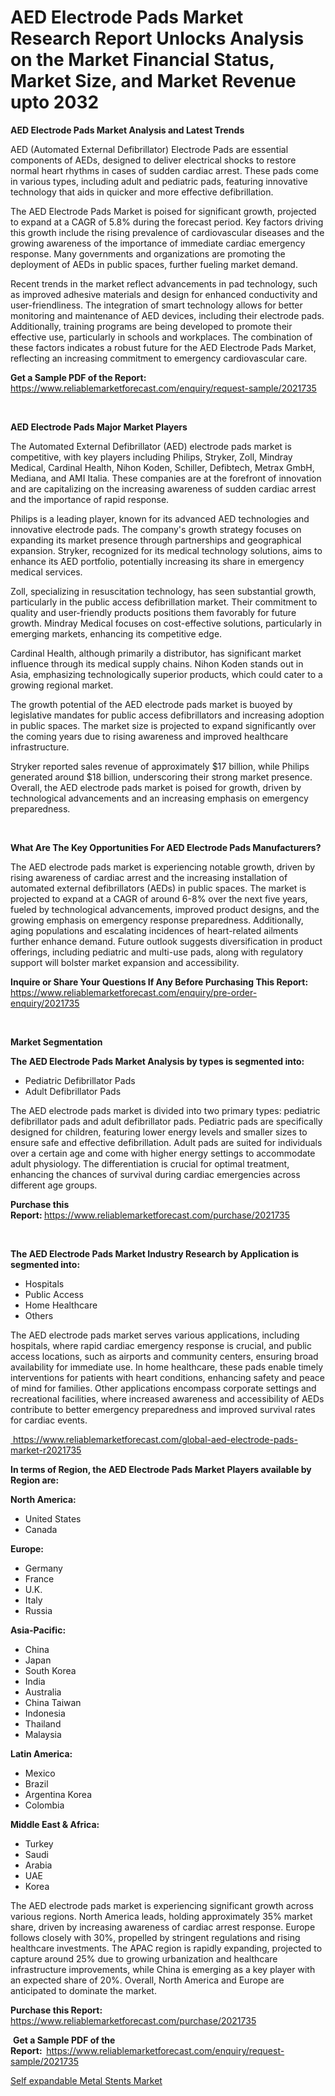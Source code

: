 <p><h1>AED Electrode Pads Market Research Report Unlocks Analysis on the Market Financial Status, Market Size, and Market Revenue upto 2032</h1></p><p><strong>AED Electrode Pads Market Analysis and Latest Trends</strong></p>
<p><p>AED (Automated External Defibrillator) Electrode Pads are essential components of AEDs, designed to deliver electrical shocks to restore normal heart rhythms in cases of sudden cardiac arrest. These pads come in various types, including adult and pediatric pads, featuring innovative technology that aids in quicker and more effective defibrillation.</p><p>The AED Electrode Pads Market is poised for significant growth, projected to expand at a CAGR of 5.8% during the forecast period. Key factors driving this growth include the rising prevalence of cardiovascular diseases and the growing awareness of the importance of immediate cardiac emergency response. Many governments and organizations are promoting the deployment of AEDs in public spaces, further fueling market demand.</p><p>Recent trends in the market reflect advancements in pad technology, such as improved adhesive materials and design for enhanced conductivity and user-friendliness. The integration of smart technology allows for better monitoring and maintenance of AED devices, including their electrode pads. Additionally, training programs are being developed to promote their effective use, particularly in schools and workplaces. The combination of these factors indicates a robust future for the AED Electrode Pads Market, reflecting an increasing commitment to emergency cardiovascular care.</p></p>
<p><strong>Get a Sample PDF of the Report:&nbsp;</strong> <a href="https://www.reliablemarketforecast.com/enquiry/request-sample/2021735?utm_campaign=3123&utm_medium=2&utm_source=Github&utm_content=ia&utm_term=29032025&utm_id=aed-electrode-pads">https://www.reliablemarketforecast.com/enquiry/request-sample/2021735</a></p>
<p>&nbsp;</p>
<p><strong>AED Electrode Pads Major Market Players</strong></p>
<p><p>The Automated External Defibrillator (AED) electrode pads market is competitive, with key players including Philips, Stryker, Zoll, Mindray Medical, Cardinal Health, Nihon Koden, Schiller, Defibtech, Metrax GmbH, Mediana, and AMI Italia. These companies are at the forefront of innovation and are capitalizing on the increasing awareness of sudden cardiac arrest and the importance of rapid response.</p><p>Philips is a leading player, known for its advanced AED technologies and innovative electrode pads. The company's growth strategy focuses on expanding its market presence through partnerships and geographical expansion. Stryker, recognized for its medical technology solutions, aims to enhance its AED portfolio, potentially increasing its share in emergency medical services. </p><p>Zoll, specializing in resuscitation technology, has seen substantial growth, particularly in the public access defibrillation market. Their commitment to quality and user-friendly products positions them favorably for future growth. Mindray Medical focuses on cost-effective solutions, particularly in emerging markets, enhancing its competitive edge.</p><p>Cardinal Health, although primarily a distributor, has significant market influence through its medical supply chains. Nihon Koden stands out in Asia, emphasizing technologically superior products, which could cater to a growing regional market.</p><p>The growth potential of the AED electrode pads market is buoyed by legislative mandates for public access defibrillators and increasing adoption in public spaces. The market size is projected to expand significantly over the coming years due to rising awareness and improved healthcare infrastructure.</p><p>Stryker reported sales revenue of approximately $17 billion, while Philips generated around $18 billion, underscoring their strong market presence. Overall, the AED electrode pads market is poised for growth, driven by technological advancements and an increasing emphasis on emergency preparedness.</p></p>
<p>&nbsp;</p>
<p><strong>What Are The Key Opportunities For AED Electrode Pads Manufacturers?</strong></p>
<p><p>The AED electrode pads market is experiencing notable growth, driven by rising awareness of cardiac arrest and the increasing installation of automated external defibrillators (AEDs) in public spaces. The market is projected to expand at a CAGR of around 6-8% over the next five years, fueled by technological advancements, improved product designs, and the growing emphasis on emergency response preparedness. Additionally, aging populations and escalating incidences of heart-related ailments further enhance demand. Future outlook suggests diversification in product offerings, including pediatric and multi-use pads, along with regulatory support will bolster market expansion and accessibility.</p></p>
<p><strong>Inquire or Share Your Questions If Any Before Purchasing This Report:</strong> <a href="https://www.reliablemarketforecast.com/enquiry/pre-order-enquiry/2021735?utm_campaign=3123&utm_medium=2&utm_source=Github&utm_content=ia&utm_term=29032025&utm_id=aed-electrode-pads">https://www.reliablemarketforecast.com/enquiry/pre-order-enquiry/2021735</a></p>
<p>&nbsp;</p>
<p><strong>Market Segmentation</strong></p>
<p><strong>The AED Electrode Pads Market Analysis by types is segmented into:</strong></p>
<p><ul><li>Pediatric Defibrillator Pads</li><li>Adult Defibrillator Pads</li></ul></p>
<p><p>The AED electrode pads market is divided into two primary types: pediatric defibrillator pads and adult defibrillator pads. Pediatric pads are specifically designed for children, featuring lower energy levels and smaller sizes to ensure safe and effective defibrillation. Adult pads are suited for individuals over a certain age and come with higher energy settings to accommodate adult physiology. The differentiation is crucial for optimal treatment, enhancing the chances of survival during cardiac emergencies across different age groups.</p></p>
<p><strong>Purchase this Report:&nbsp;</strong><a href="https://www.reliablemarketforecast.com/purchase/2021735?utm_campaign=3123&utm_medium=2&utm_source=Github&utm_content=ia&utm_term=29032025&utm_id=aed-electrode-pads">https://www.reliablemarketforecast.com/purchase/2021735</a></p>
<p>&nbsp;</p>
<p><strong>The AED Electrode Pads Market Industry Research by Application is segmented into:</strong></p>
<p><ul><li>Hospitals</li><li>Public Access</li><li>Home Healthcare</li><li>Others</li></ul></p>
<p><p>The AED electrode pads market serves various applications, including hospitals, where rapid cardiac emergency response is crucial, and public access locations, such as airports and community centers, ensuring broad availability for immediate use. In home healthcare, these pads enable timely interventions for patients with heart conditions, enhancing safety and peace of mind for families. Other applications encompass corporate settings and recreational facilities, where increased awareness and accessibility of AEDs contribute to better emergency preparedness and improved survival rates for cardiac events.</p></p>
<p><a href="https://www.reliablemarketforecast.com/global-aed-electrode-pads-market-r2021735?utm_campaign=3123&utm_medium=2&utm_source=Github&utm_content=ia&utm_term=29032025&utm_id=aed-electrode-pads">&nbsp;https://www.reliablemarketforecast.com/global-aed-electrode-pads-market-r2021735</a></p>
<p><strong>In terms of Region, the AED Electrode Pads Market Players available by Region are:</strong></p>
<p>
    <p> <strong> North America: </strong>
        <ul>
            <li>United States</li>
            <li>Canada</li>
        </ul>
        </p> 
    <p> <strong> Europe: </strong>
        <ul>
            <li>Germany</li>
            <li>France</li>
            <li>U.K.</li>
            <li>Italy</li>
            <li>Russia</li>
        </ul>
        </p> 
    <p> <strong> Asia-Pacific: </strong>
        <ul>
            <li>China</li>
            <li>Japan</li>
            <li>South Korea</li>
            <li>India</li>
            <li>Australia</li>
            <li>China Taiwan</li>
            <li>Indonesia</li>
            <li>Thailand</li>
            <li>Malaysia</li>
        </ul>
        </p> 
    <p> <strong> Latin America: </strong>
        <ul>
            <li>Mexico</li>
            <li>Brazil</li>
            <li>Argentina Korea</li>
            <li>Colombia</li>
        </ul>
        </p> 
    <p> <strong> Middle East & Africa: </strong>
        <ul>
            <li>Turkey</li>
            <li>Saudi</li>
            <li>Arabia</li>
            <li>UAE</li>
            <li>Korea</li>
        </ul>
    </p>
    </p>
<p><p>The AED electrode pads market is experiencing significant growth across various regions. North America leads, holding approximately 35% market share, driven by increasing awareness of cardiac arrest response. Europe follows closely with 30%, propelled by stringent regulations and rising healthcare investments. The APAC region is rapidly expanding, projected to capture around 25% due to growing urbanization and healthcare infrastructure improvements, while China is emerging as a key player with an expected share of 20%. Overall, North America and Europe are anticipated to dominate the market.</p></p>
<p><strong>Purchase this Report: </strong><a href="https://www.reliablemarketforecast.com/purchase/2021735?utm_campaign=3123&utm_medium=2&utm_source=Github&utm_content=ia&utm_term=29032025&utm_id=aed-electrode-pads">https://www.reliablemarketforecast.com/purchase/2021735</a></p>
<p>&nbsp;<strong>Get a Sample PDF of the Report:&nbsp;&nbsp;</strong><a href="https://www.reliablemarketforecast.com/enquiry/request-sample/2021735?utm_campaign=3123&utm_medium=2&utm_source=Github&utm_content=ia&utm_term=29032025&utm_id=aed-electrode-pads">https://www.reliablemarketforecast.com/enquiry/request-sample/2021735</a></p>
<p><strong></strong></p>
<p><p><a href="https://github.com/tashipmhuiri/Market-Research-Report-List-1/blob/main/self-expandable-metal-stents-market.md?utm_campaign=3123&utm_medium=2&utm_source=Github&utm_content=ia&utm_term=29032025&utm_id=aed-electrode-pads">Self expandable Metal Stents Market</a></p></p>